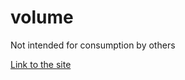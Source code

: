 # volume
Not intended for consumption by others

<a href="https://confident-khorana-0d36cc.netlify.com/" target="_blank">Link to the site</a>

